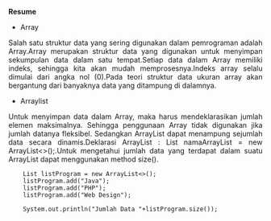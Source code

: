 **Resume**
- Array
<p align ="justify">Salah satu struktur data yang sering digunakan dalam pemrograman adalah Array.Array merupakan struktur data yang digunakan untuk menyimpan sekumpulan data dalam satu tempat.Setiap data dalam Array memiliki indeks, sehingga kita akan mudah memprosesnya.Indeks array selalu dimulai dari angka nol (0).Pada teori struktur data ukuran array akan bergantung dari banyaknya data yang ditampung di dalamnya.
  
- Arraylist
<p align ="justify"> Untuk menyimpan data dalam Array, maka harus mendeklarasikan jumlah elemen maksimalnya. Sehingga penggunaan Array tidak digunakan jika jumlah datanya fleksibel. Sedangkan ArrayList dapat menampung sejumlah data secara dinamis.Deklarasi ArrayList : List<TIPE_DATA> namaArrayList = new ArrayList<>();.Untuk mengetahui jumlah data yang terdapat dalam suatu ArrayList dapat menggunakan method size().
        
        List listProgram = new ArrayList<>();
        listProgram.add("Java");
        listProgram.add("PHP");
        listProgram.add("Web Design");
        
        System.out.println("Jumlah Data "+listProgram.size());
